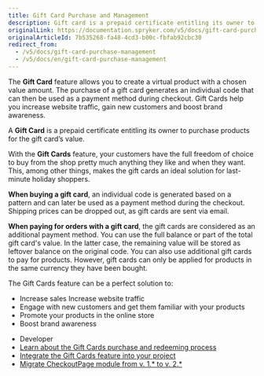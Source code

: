 ```yaml
---
title: Gift Card Purchase and Management
description: Gift card is a prepaid certificate entitling its owner to use it for the purchase of products for the gift card’s value.
originalLink: https://documentation.spryker.com/v5/docs/gift-card-purchase-management
originalArticleId: 7b535268-fa48-4cd3-b00c-fbfab92cbc30
redirect_from:
  - /v5/docs/gift-card-purchase-management
  - /v5/docs/en/gift-card-purchase-management
---
```


The **Gift Card** feature allows you to create a virtual product with a chosen value amount. The purchase of a gift card generates an individual code that can then be used as a payment method during checkout. Gift Cards help you increase website traffic, gain new customers and boost brand awareness. 

A **Gift Card** is a prepaid certificate entitling its owner to purchase products for the gift card’s value. 

With the **Gift Cards** feature, your customers have the full freedom of choice to buy from the shop pretty much anything they like and when they want. This, among other things, makes the gift cards an ideal solution for last-minute holiday shoppers. 

**When buying a gift card**, an individual code is generated based on a pattern and can later be used as a payment method during the checkout. Shipping prices can be dropped out, as gift cards are sent via email.

**When paying for orders with a gift card**, the gift cards are considered as an additional payment method. You can use the full balance  or part of the total gift card's value. In the latter case, the remaining value will be stored as leftover balance on the original code. You can also use additional gift cards to pay for products. However, gift cards can only be applied for products in the same currency they have been bought.

The Gift Cards feature can be a perfect solution to:

* Increase sales Increase website traffic
* Engage with new customers and get them familiar with your products
* Promote your products in the online store
* Boost brand awareness

<div class="mr-container">
    <div class="mr-list-container">
        <!-- col1 -->
        <div class="mr-col">
            <ul class="mr-list mr-list-green">
                <li class="mr-title">Developer</li>
<li><a href="https://documentation.spryker.com/v5/docs/en/gift-cards-purchase-redeeming" class="mr-link">Learn about the Gift Cards purchase and redeeming process</a></li>
<li><a href="https://documentation.spryker.com/v5/docs/en/gift-cards-feature-integration" class="mr-link">Integrate the Gift Cards feature into your project</a></li>
<li><a href="https://documentation.spryker.com/v5/docs/en/migration-guide-checkoutpage#upgrading-from-version-1---to-version-2--" class="mr-link">Migrate CheckoutPage module from v. 1.* to v. 2.*</a></li>
<!-- <li><a href="https://documentation.spryker.com/docs/en/db-schema-gift-cards" class="mr-link">Learn the Gift Cards database schema</a></li>-->
  </ul>
        </div>
    </div>    
            
